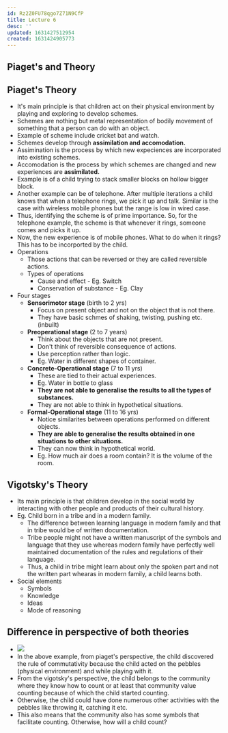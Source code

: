 ```yaml
---
id: Rz2Z0FU78qgo7Z71N9CfP
title: Lecture 6
desc: ''
updated: 1631427512954
created: 1631424905773
---
```


## Piaget's and Theory

## Piaget's Theory

- It's main principle is that children act on their physical environment by playing and exploring to develop schemes.
- Schemes are nothing but metal representation of bodily movement of something that a person can do with an object.
- Example of scheme include cricket bat and watch.
- Schemes develop through **assimilation and accomodation.**
- Assimination is the process by which new expeciences are incorporated into existing schemes.
- Accomodation is the process by which schemes are changed and new experiences are **assimilated.**
- Example is of a child trying to stack smaller blocks on hollow bigger block.
- Another example can be of telephone. After multiple iterations a child knows that when a telephone rings, we pick it up and talk. Similar is the case with wireless mobile phones but the range is low in wired case.
- Thus, identifying the scheme is of prime importance. So, for the telephone example, the scheme is that whenever it rings, someone comes and picks it up.
- Now, the new experience is of mobile phones. What to do when it rings? This has to be incorported by the child.
- Operations
  - Those actions that can be reversed or they are called reversible actions.
  - Types of operations
    - Cause and effect - Eg. Switch
    - Conservation of substance - Eg. Clay
- Four stages
  - **Sensorimotor stage** (birth to 2 yrs) 
    - Focus on present object and not on the object that is not there.
    - They have basic schmes of shaking, twisting, pushing etc. (inbuilt)
  - **Preoperational stage** (2 to 7 years)
    - Think about the objects that are not present.
    - Don't think of reversible consequence of actions.
    - Use perception rather than logic.
    - Eg. Water in different shapes of container.
  - **Concrete-Operational stage** (7 to 11 yrs)
    - These are tied to their actual experiences.
    - Eg. Water in bottle to glass
    - **They are not able to generalise the results to all the types of substances.**
    - They are not able to think in hypothetical situations.
  - **Formal-Operational stage** (11 to 16 yrs)
    - Notice similarites between operations performed on different objects.
    - **They are able to generalise the results obtained in one situations to other situations.**
    - They can now think in hypothetical world.
    - Eg. How much air does a room contain? It is the volume of the room.

## Vigotsky's Theory

- Its main principle is that children develop in the social world by interacting with other people and products of their cultural history.
- Eg. Child born in a tribe and in a modern family.
  - The difference between learning language in modern family and that in tribe would be of written documentation.
  - Tribe people might not have a written manuscript of the symbols and language that they use whereas modern family have perfectly well maintained documentation of the rules and regulations of their language.
  - Thus, a child in tribe might learn about only the spoken part and not the written part whearas in modern family, a child learns both.
- Social elements
  - Symbols
  - Knowledge
  - Ideas
  - Mode of reasoning

## Difference in perspective of both theories

- ![](/assets/images/2021-09-12-11-44-22.png)
- In the above example, from piaget's perspective, the child discovered the rule of commutativity because the child acted on the pebbles (physical environment) and while playing with it.
- From the vigotsky's perspective, the child belongs to the community where they know how to count or at least that community value counting because of which the child started counting.
- Otherwise, the child could have done numerous other activities with the pebbles like throwing it, catching it etc.
- This also means that the community also has some symbols that facilitate counting. Otherwise, how will a child count?

